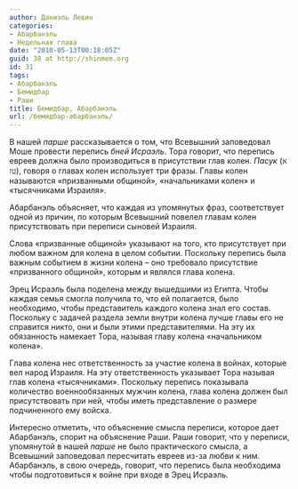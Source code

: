 ```yaml
---
author: Даниэль Левин
categories:
- Абарбанэль
- Недельная глава
date: "2010-05-13T00:18:05Z"
guid: 38 at http://shinmem.org
id: 31
tags:
- Абарбанэль
- Бемидбар
- Раши
title: Бемидбар, Абарбанэль
url: /бемидбар-абарбанэль/
---
```

<!--more-->

В нашей _парше_ рассказывается о том, что Всевышний заповедовал Моше провести перепись _бней Исраэль_. Тора говорит, что перепись евреев должна было производиться в присутствии глав колен. _Пасук_ (<span style="FONT-FAMILY: Tahoma">א טז</span>), говоря о главах колен использует три фразы. Главы колен называются «призванными общиной», «начальниками колен» и «тысячниками Израиля».

Абарбанэль объясняет, что каждая из упомянутых фраз, соответствует одной из причин, по которым Всевышний повелел главам колен присутствовать при переписи сыновей Израиля.

Слова «призванные общиной» указывают на того, кто присутствует при любом важном для колена в целом событии. Поскольку перепись была важным событием в жизни колена &#8211; оно требовало присутствие «призванного общиной», которым и являлся глава колена.

Эрец Исраэль была поделена между вышедшими из Египта. Чтобы каждая семья смогла получила то, что ей полагается, было необходимо, чтобы представитель каждого колена знал его состав. Поскольку с задачей раздела земли внутри колена лучше главы его не справится никто, они и были этими представителями. На эту их обязанность намекает Тора, называя главу колена «начальником колена».

Глава колена нес ответственность за участие колена в войнах, которые вел народ Израиля. На эту ответственность указывает Тора называя глав колена «тысячниками». Поскольку перепись показывала количество военнообязанных мужчин колена, глава колена должен был присутствовать при ней, чтобы иметь представление о размере подчиненного ему войска.

Интересно отметить, что объяснение смысла переписи, которое дает Абарбанэль, спорит на объяснение Раши. Раши говорит, что у переписи, упомянутой в нашей _парше_ не было практического смысла, а Всевышний заповедовал пересчитать евреев из-за любви к ним. Абарбанэль, в свою очередь, говорит, что перепись была необходима чтобы подготовиться к войне при входе в Эрец Исраэль.